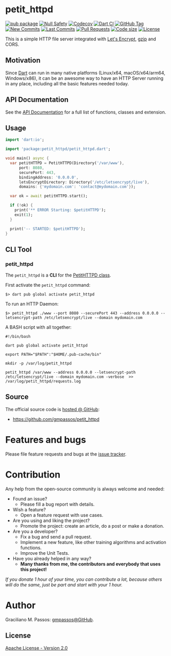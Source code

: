 # petit_httpd

[![pub package](https://img.shields.io/pub/v/petit_httpd.svg?logo=dart&logoColor=00b9fc)](https://pub.dev/packages/petit_httpd)
[![Null Safety](https://img.shields.io/badge/null-safety-brightgreen)](https://dart.dev/null-safety)
[![Codecov](https://img.shields.io/codecov/c/github/gmpassos/petit_httpd)](https://app.codecov.io/gh/gmpassos/petit_httpd)
[![Dart CI](https://github.com/gmpassos/petit_httpd/actions/workflows/dart.yml/badge.svg?branch=master)](https://github.com/gmpassos/petit_httpd/actions/workflows/dart.yml)
[![GitHub Tag](https://img.shields.io/github/v/tag/gmpassos/petit_httpd?logo=git&logoColor=white)](https://github.com/gmpassos/petit_httpd/releases)
[![New Commits](https://img.shields.io/github/commits-since/gmpassos/petit_httpd/latest?logo=git&logoColor=white)](https://github.com/gmpassos/petit_httpd/network)
[![Last Commits](https://img.shields.io/github/last-commit/gmpassos/petit_httpd?logo=git&logoColor=white)](https://github.com/gmpassos/petit_httpd/commits/master)
[![Pull Requests](https://img.shields.io/github/issues-pr/gmpassos/petit_httpd?logo=github&logoColor=white)](https://github.com/gmpassos/petit_httpd/pulls)
[![Code size](https://img.shields.io/github/languages/code-size/gmpassos/petit_httpd?logo=github&logoColor=white)](https://github.com/gmpassos/petit_httpd)
[![License](https://img.shields.io/github/license/gmpassos/petit_httpd?logo=open-source-initiative&logoColor=green)](https://github.com/gmpassos/petit_httpd/blob/master/LICENSE)

This is a simple HTTP file server integrated with [Let's Encrypt][shelf_letsencrypt], [gzip][shelf_gzip] and CORS.

[shelf_gzip]: https://pub.dev/packages/shelf_gzip
[shelf_letsencrypt]: https://pub.dev/packages/shelf_letsencrypt

## Motivation

Since [Dart][dart_overview_platforms] can run in many native platforms (Linux/x64, macOS/x64/arm64, Windows/x86),
it can be an awesome way to have an HTTP Server running in any place,
including all the basic features needed today.

[dart_overview_platforms]: https://dart.dev/overview#platform

## API Documentation

See the [API Documentation][api_doc] for a full list of functions, classes and extension.

[api_doc]: https://pub.dev/documentation/petit_httpd/latest/

## Usage

```dart
import 'dart:io';

import 'package:petit_httpd/petit_httpd.dart';

void main() async {
  var petitHTTPD = PetitHTTPD(Directory('/var/www'),
      port: 8080,
      securePort: 443,
      bindingAddress: '0.0.0.0',
      letsEncryptDirectory: Directory('/etc/letsencrypt/live'),
      domains: {'mydomain.com': 'contact@mydomain.com'});

  var ok = await petitHTTPD.start();

  if (!ok) {
    print('** ERROR Starting: $petitHTTPD');
    exit(1);
  }

  print('-- STARTED: $petitHTTPD');
}
```

## CLI Tool

### petit_httpd

The `petit_httpd` is a **CLI** for the [PetitHTTPD class][PetitHTTPD_class].

[PetitHTTPD_class]: https://pub.dev/documentation/petit_httpd/latest/petit_httpd/PetitHTTPD-class.html

First activate the `petit_httpd` command:
```shell
$> dart pub global activate petit_httpd
```

To run an HTTP Daemon:

```shell
$> petit_httpd ./www --port 8080 --securePort 443 --address 0.0.0.0 --letsencrypt-path /etc/letsencrypt/live --domain mydomain.com
```

A BASH script with all together:
```shell
#!/bin/bash

dart pub global activate petit_httpd

export PATH="$PATH":"$HOME/.pub-cache/bin"

mkdir -p /var/log/petit_httpd

petit_httpd /var/www --address 0.0.0.0 --letsencrypt-path /etc/letsencrypt/live --domain mydomain.com -verbose  >> /var/log/petit_httpd/requests.log
```

## Source

The official source code is [hosted @ GitHub][github_petit_httpd]:

- https://github.com/gmpassos/petit_httpd

[github_petit_httpd]: https://github.com/gmpassos/petit_httpd

# Features and bugs

Please file feature requests and bugs at the [issue tracker][tracker].

# Contribution

Any help from the open-source community is always welcome and needed:
- Found an issue?
    - Please fill a bug report with details.
- Wish a feature?
    - Open a feature request with use cases.
- Are you using and liking the project?
    - Promote the project: create an article, do a post or make a donation.
- Are you a developer?
    - Fix a bug and send a pull request.
    - Implement a new feature, like other training algorithms and activation functions.
    - Improve the Unit Tests.
- Have you already helped in any way?
    - **Many thanks from me, the contributors and everybody that uses this project!**

*If you donate 1 hour of your time, you can contribute a lot,
because others will do the same, just be part and start with your 1 hour.*

[tracker]: https://github.com/gmpassos/petit_httpd/issues

# Author

Graciliano M. Passos: [gmpassos@GitHub][github].

[github]: https://github.com/gmpassos

## License

[Apache License - Version 2.0][apache_license]

[apache_license]: https://www.apache.org/licenses/LICENSE-2.0.txt
